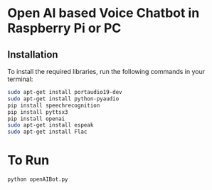 # Open AI based Voice Chatbot in Raspberry Pi or PC

## Installation

To install the required libraries, run the following commands in your terminal:

```bash
sudo apt-get install portaudio19-dev
sudo apt-get install python-pyaudio
pip install speechrecognition
pip install pyttsx3
pip install openai
sudo apt-get install espeak
sudo apt-get install Flac
``````

# To Run

```bash
python openAIBot.py
``````
